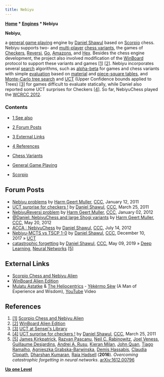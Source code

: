 ```yaml
---
title: Nebiyu
---
```

**[Home](Home "Home") \* [Engines](Engines "Engines") \* Nebiyu**


**Nebiyu**,  

a [general game playing](General_Game_Playing "General Game Playing") engine by [Daniel Shawul](Daniel_Shawul "Daniel Shawul") based on [Scorpio](Scorpio "Scorpio") chess. Nebiyu supports two- and [multi-player](https://en.wikipedia.org/wiki/Chess_variant#Multiplayer_variants) [chess variants](Chess#Variants "Chess"), the games of [Checkers](Checkers "Checkers"), [Reversi](Othello "Othello"), [Go](Go "Go"), [Amazons](Amazons "Amazons"), and [Hex](Hex "Hex"). Besides the chess engine development, the project also involved modification of the [WinBoard](WinBoard "WinBoard") protocol to support these variants and games <a id="cite-note-1" href="#cite-ref-1">[1]</a> <a id="cite-note-2" href="#cite-ref-2">[2]</a>. Nebiyu incorporates several [search](Search "Search") algorithms, such as [alpha-beta](Alpha-Beta "Alpha-Beta") for games and chess variants with simple [evaluation](Evaluation "Evaluation") based on [material](Material "Material") and [piece-square tables](Piece-Square_Tables "Piece-Square Tables"), and [Monte-Carlo tree search](Monte-Carlo_Tree_Search "Monte-Carlo Tree Search") and [UCT](UCT "UCT") (Upper Confidence bounds applied to Trees) <a id="cite-note-3" href="#cite-ref-3">[3]</a> for games difficult to evaluate statically, while Daniel also reported some UCT surprises for Checkers <a id="cite-note-4" href="#cite-ref-4">[4]</a>. So far, NebiyuChess played the [WCRCC 2012](WCRCC_2012 "WCRCC 2012").



### Contents


* [1 See also](#see-also)
* [2 Forum Posts](#forum-posts)
* [3 External Links](#external-links)
* [4 References](#references)






* [Chess Variants](Chess#Variants "Chess")
* [General Game Playing](General_Game_Playing "General Game Playing")
* [Scorpio](Scorpio "Scorpio")


## Forum Posts


* [Nebiyu problems](http://www.talkchess.com/forum/viewtopic.php?t=37583) by [Harm Geert Muller](Harm_Geert_Muller "Harm Geert Muller"), [CCC](CCC "CCC"), January 12, 2011
* [UCT surprise for checkers !](http://www.talkchess.com/forum/viewtopic.php?t=38554) by [Daniel Shawul](Daniel_Shawul "Daniel Shawul"), [CCC](CCC "CCC"), March 25, 2011
* [NebiyuReversi problem](http://www.talkchess.com/forum/viewtopic.php?t=41744) by [Harm Geert Muller](Harm_Geert_Muller "Harm Geert Muller"), [CCC](CCC "CCC"), January 02, 2012
* [@Daniel: NebiyuChess and large Shogi variants](http://www.talkchess.com/forum/viewtopic.php?t=43780) by [Harm Geert Muller](Harm_Geert_Muller "Harm Geert Muller"), [CCC](CCC "CCC"), May 20, 2012
* [ACCA : NebiyuChess](http://www.talkchess.com/forum/viewtopic.php?t=44429) by [Daniel Shawul](Daniel_Shawul "Daniel Shawul"), [CCC](CCC "CCC"), July 14, 2012
* [Nebiyu-MCTS vs TSCP 1-0](http://www.talkchess.com/forum/viewtopic.php?t=65964) by [Daniel Shawul](Daniel_Shawul "Daniel Shawul"), [CCC](CCC "CCC"), December 10, 2017 » [UCT](UCT "UCT")
* [catastrophic forgetting](http://www.talkchess.com/forum3/viewtopic.php?f=7&t=70704) by [Daniel Shawul](Daniel_Shawul "Daniel Shawul"), [CCC](CCC "CCC"), May 09, 2019 » [Deep Learning](Deep_Learning "Deep Learning"), [Neural Networks](Neural_Networks "Neural Networks") <a id="cite-note-5" href="#cite-ref-5">[5]</a>


## External Links


* [Scorpio Chess and Nebiyu Alien](https://sites.google.com/site/dshawul/)
* [WinBoard Alien Edition](http://hgm.nubati.net/alien.html)
* [Mulatu Astatke](Category:Mulatu_Astatke "Category:Mulatu Astatke") & [The Heliocentrics](Category:The_Heliocentrics "Category:The Heliocentrics") - [Yèkèrmo Sèw](https://www.youtube.com/watch?v=WxEjBw69ce0) (A Man of Experience and Wisdom), [YouTube](https://en.wikipedia.org/wiki/YouTube) Video


 
## References


1. <a id="cite-ref-1" href="#cite-note-1">[1]</a> [Scorpio Chess and Nebiyu Alien](https://sites.google.com/site/dshawul/)
2. <a id="cite-ref-2" href="#cite-note-2">[2]</a> [WinBoard Alien Edition](http://hgm.nubati.net/alien.html)
3. <a id="cite-ref-3" href="#cite-note-3">[3]</a> [UCT at Sensei's Library](http://senseis.xmp.net/?UCT)
4. <a id="cite-ref-4" href="#cite-note-4">[4]</a> [UCT surprise for checkers !](http://www.talkchess.com/forum/viewtopic.php?t=38554) by [Daniel Shawul](Daniel_Shawul "Daniel Shawul"), [CCC](CCC "CCC"), March 25, 2011
5. <a id="cite-ref-5" href="#cite-note-5">[5]</a> [James Kirkpatrick](index.php?title=James_Kirkpatrick&action=edit&redlink=1 "James Kirkpatrick (page does not exist)"), [Razvan Pascanu](Mathematician#RPascanu "Mathematician"), [Neil C. Rabinowitz](index.php?title=Neil_C._Rabinowitz&action=edit&redlink=1 "Neil C. Rabinowitz (page does not exist)"), [Joel Veness](Joel_Veness "Joel Veness"), [Guillaume Desjardins](index.php?title=Guillaume_Desjardins&action=edit&redlink=1 "Guillaume Desjardins (page does not exist)"), [Andrei A. Rusu](Mathematician#AARusu "Mathematician"), [Kieran Milan](index.php?title=Kieran_Milan&action=edit&redlink=1 "Kieran Milan (page does not exist)"), [John Quan](index.php?title=John_Quan&action=edit&redlink=1 "John Quan (page does not exist)"), [Tiago Ramalho](index.php?title=Tiago_Ramalho&action=edit&redlink=1 "Tiago Ramalho (page does not exist)"), [Agnieszka Grabska-Barwinska](index.php?title=Agnieszka_Grabska-Barwinska&action=edit&redlink=1 "Agnieszka Grabska-Barwinska (page does not exist)"), [Demis Hassabis](Demis_Hassabis "Demis Hassabis"), [Claudia Clopath](index.php?title=Claudia_Clopath&action=edit&redlink=1 "Claudia Clopath (page does not exist)"), [Dharshan Kumaran](Dharshan_Kumaran "Dharshan Kumaran"), [Raia Hadsell](Mathematician#RHadsell "Mathematician") (**2016**). *Overcoming catastrophic forgetting in neural networks*. [arXiv:1612.00796](https://arxiv.org/abs/1612.00796)

**[Up one Level](Engines "Engines")**







 
